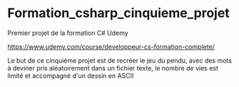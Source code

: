 # Formation_csharp_cinquieme_projet

Premier projet de la formation C# Udemy

https://www.udemy.com/course/developpeur-cs-formation-complete/

Le but de ce cinquième projet est de recréer le jeu du pendu, avec des mots à deviner pris aléatoirement dans un fichier texte, le nombre de vies est limité et accompagné d'un dessin en ASCII
